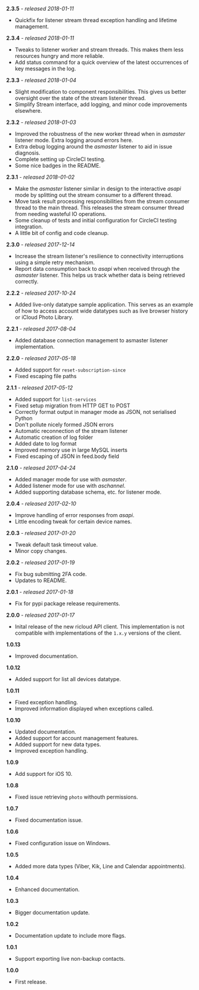 **2.3.5** - *released 2018-01-11*

* Quickfix for listener stream thread exception handling and lifetime management.

**2.3.4** - *released 2018-01-11*

* Tweaks to listener worker and stream threads. This makes them less resources hungry and more reliable.
* Add status command for a quick overview of the latest occurrences of key messages in the log.

**2.3.3** - *released 2018-01-04*

* Slight modification to component responsibilities. This gives us better oversight over the state of the stream listener thread.
* Simplify Stream interface, add logging, and minor code improvements elsewhere.

**2.3.2** - *released 2018-01-03*

* Improved the robustness of the new worker thread when in *asmaster* listener mode. Extra logging around errors here.
* Extra debug logging around the *asmaster* listener to aid in issue diagnosis.
* Complete setting up CircleCI testing.
* Some nice badges in the README.

**2.3.1** - *released 2018-01-02*

* Make the *asmaster* listener similar in design to the interactive *asapi* mode by splitting out the stream consumer to a different thread.
* Move task result processing responsibilities from the stream consumer thread to the main thread. This releases the stream consumer thread from needing wasteful IO operations.
* Some cleanup of tests and initial configuration for CircleCI testing integration.
* A little bit of config and code cleanup.

**2.3.0** - *released 2017-12-14*

* Increase the stream listener's resilience to connectivity interruptions using a simple retry mechanism.
* Report data consumption back to *asapi* when received through the *asmaster* listener. This helps us track whether data is being retrieved correctly.

**2.2.2** - *released 2017-10-24*

* Added live-only datatype sample application. This serves as an example of how to access account wide datatypes such as live browser history or iCloud Photo Library.

**2.2.1** - *released 2017-08-04*

* Added database connection management to asmaster listener implementation.

**2.2.0** - *released 2017-05-18*

* Added support for `reset-subscription-since`
* Fixed escaping file paths

**2.1.1** - *released 2017-05-12*

* Added support for `list-services`
* Fixed setup migration from HTTP GET to POST
* Correctly format output in manager mode as JSON, not serialised Python
* Don't pollute nicely formed JSON errors
* Automatic reconnection of the stream listener
* Automatic creation of log folder
* Added date to log format
* Improved memory use in large MySQL inserts
* Fixed escaping of JSON in feed.body field

**2.1.0** - *released 2017-04-24*

* Added manager mode for use with *asmaster*.
* Added listener mode for use with *aschannel*.
* Added supporting database schema, etc. for listener mode.

**2.0.4** - *released 2017-02-10*

* Improve handling of error responses from *asapi*.
* Little encoding tweak for certain device names.

**2.0.3** - *released 2017-01-20*

* Tweak default task timeout value.
* Minor copy changes.

**2.0.2** - *released 2017-01-19*

* Fix bug submitting 2FA code.
* Updates to README.

**2.0.1** - *released 2017-01-18*

* Fix for pypi package release requirements.

**2.0.0** - *released 2017-01-17*

* Inital release of the new ricloud API client. This implementation is not compatible with implementations of the `1.x.y` versions of the client.

**1.0.13**

* Improved documentation.

**1.0.12**

* Added support for list all devices datatype.

**1.0.11**

* Fixed exception handling.
* Improved information displayed when exceptions called.

**1.0.10**

* Updated documentation.
* Added support for account management features.
* Added support for new data types.
* Improved exception handling.

**1.0.9**

* Add support for iOS 10.

**1.0.8**

* Fixed issue retrieving `photo` withouth permissions.

**1.0.7**

* Fixed documentation issue.

**1.0.6**

* Fixed configuration issue on Windows.

**1.0.5**

* Added more data types (Viber, Kik, Line and Calendar appointments).

**1.0.4**

* Enhanced documentation.

**1.0.3**

* Bigger documentation update.

**1.0.2**

* Documentation update to include more flags.

**1.0.1**

* Support exporting live non-backup contacts.

**1.0.0**

* First release.
